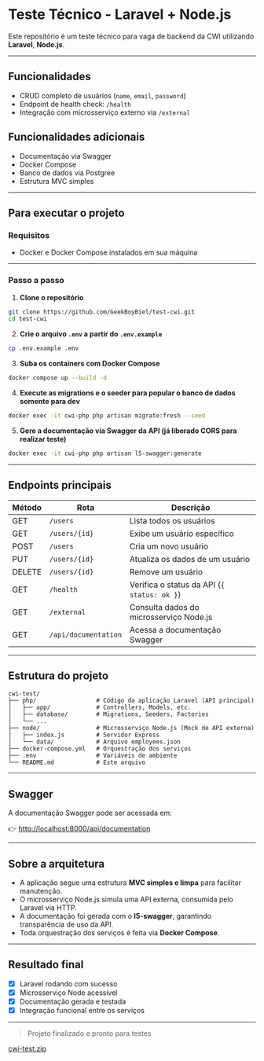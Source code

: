 # Teste Técnico - Laravel + Node.js

Este repositório é um teste técnico para vaga de backend da CWI utilizando **Laravel**, **Node.js**.

---

## Funcionalidades

* CRUD completo de usuários (`name`, `email`, `password`)
* Endpoint de health check: `/health`
* Integração com microsserviço externo via `/external`

## Funcionalidades adicionais

* Documentação via Swagger
* Docker Compose
* Banco de dados via Postgree
* Estrutura MVC simples

---

## Para executar o projeto

### Requisitos

* Docker e Docker Compose instalados em sua máquina

---

### Passo a passo

1. **Clone o repositório**

```bash
git clone https://github.com/GeekBoyBiel/test-cwi.git
cd test-cwi
```

2. **Crie o arquivo `.env` a partir do `.env.example`**

```bash
cp .env.example .env
```

3. **Suba os containers com Docker Compose**

```bash
docker compose up --build -d
```

4. **Execute as migrations e o seeder para popular o banco de dados somente para dev**

```bash
docker exec -it cwi-php php artisan migrate:fresh --seed
```

5. **Gere a documentação via Swagger da API (já liberado CORS para realizar teste)**

```bash
docker exec -it cwi-php php artisan l5-swagger:generate
```

---

## Endpoints principais

| Método | Rota                 | Descrição                                   |
| ------ | -------------------- | ------------------------------------------- |
| GET    | `/users`             | Lista todos os usuários                     |
| GET    | `/users/{id}`        | Exibe um usuário específico                 |
| POST   | `/users`             | Cria um novo usuário                        |
| PUT    | `/users/{id}`        | Atualiza os dados de um usuário             |
| DELETE | `/users/{id}`        | Remove um usuário                           |
| GET    | `/health`            | Verifica o status da API (`{ status: ok }`) |
| GET    | `/external`          | Consulta dados do microsserviço Node.js     |
| GET    | `/api/documentation` | Acessa a documentação Swagger               |

---

## Estrutura do projeto

```
cwi-test/
├── php/                 # Código da aplicação Laravel (API principal)
│   ├── app/             # Controllers, Models, etc.
│   ├── database/        # Migrations, Seeders, Factories
│   └── ...
├── node/                # Microsserviço Node.js (Mock de API externa)
│   ├── index.js         # Servidor Express
│   └── data/            # Arquivo employees.json
├── docker-compose.yml   # Orquestração dos serviços
├── .env                 # Variáveis de ambiente
└── README.md            # Este arquivo
```

---

## Swagger

A documentação Swagger pode ser acessada em:

👉 [http://localhost:8000/api/documentation](http://localhost:8000/api/documentation)

---

## Sobre a arquitetura

* A aplicação segue uma estrutura **MVC simples e limpa** para facilitar manutenção.
* O microsserviço Node.js simula uma API externa, consumida pelo Laravel via HTTP.
* A documentação foi gerada com o **l5-swagger**, garantindo transparência de uso da API.
* Toda orquestração dos serviços é feita via **Docker Compose**.

---

## Resultado final

* [x] Laravel rodando com sucesso
* [x] Microsserviço Node acessível
* [x] Documentação gerada e testada
* [x] Integração funcional entre os serviços

---

> Projeto finalizado e pronto para testes
> 

[cwi-test.zip](https://github.com/user-attachments/files/21409856/cwi-test.zip)
